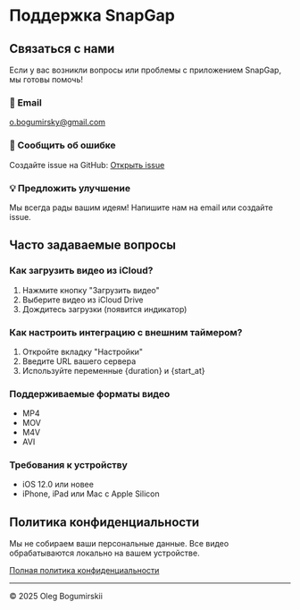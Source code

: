 # Поддержка SnapGap

## Связаться с нами

Если у вас возникли вопросы или проблемы с приложением SnapGap, мы готовы помочь!

### 📧 Email
o.bogumirsky@gmail.com

### 🐛 Сообщить об ошибке
Создайте issue на GitHub: [Открыть issue](https://github.com/olegb/snapgap/issues)

### 💡 Предложить улучшение
Мы всегда рады вашим идеям! Напишите нам на email или создайте issue.

## Часто задаваемые вопросы

### Как загрузить видео из iCloud?
1. Нажмите кнопку "Загрузить видео"
2. Выберите видео из iCloud Drive
3. Дождитесь загрузки (появится индикатор)

### Как настроить интеграцию с внешним таймером?
1. Откройте вкладку "Настройки"
2. Введите URL вашего сервера
3. Используйте переменные {duration} и {start_at}

### Поддерживаемые форматы видео
- MP4
- MOV
- M4V
- AVI

### Требования к устройству
- iOS 12.0 или новее
- iPhone, iPad или Mac с Apple Silicon

## Политика конфиденциальности

Мы не собираем ваши персональные данные. Все видео обрабатываются локально на вашем устройстве.

[Полная политика конфиденциальности](https://github.com/olegb/snapgap/blob/main/PRIVACY.md)

---

© 2025 Oleg Bogumirskii